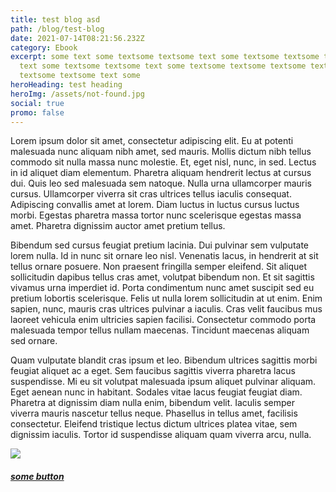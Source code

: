 ```yaml
---
title: test blog asd
path: /blog/test-blog
date: 2021-07-14T08:21:56.232Z
category: Ebook
excerpt: some text some textsome textsome text some textsome textsome textsome
  text some textsome textsome text some textsome textsome textsome text some
  textsome textsome text some
heroHeading: test heading
heroImg: /assets/not-found.jpg
social: true
promo: false
---
```

Lorem ipsum dolor sit amet, consectetur adipiscing elit. Eu at potenti malesuada nunc aliquam nibh amet, sed mauris. Mollis dictum nibh tellus commodo sit nulla massa nunc molestie. Et, eget nisl, nunc, in sed. Lectus in id aliquet diam elementum. Pharetra aliquam hendrerit lectus at cursus dui. Quis leo sed malesuada sem natoque. Nulla urna ullamcorper mauris cursus. Ullamcorper viverra sit cras ultrices tellus iaculis consequat. Adipiscing convallis amet at lorem. Diam luctus in luctus cursus luctus morbi. Egestas pharetra massa tortor nunc scelerisque egestas massa amet. Pharetra dignissim auctor amet pretium tellus.

Bibendum sed cursus feugiat pretium lacinia. Dui pulvinar sem vulputate lorem nulla. Id in nunc sit ornare leo nisl. Venenatis lacus, in hendrerit at sit tellus ornare posuere. Non praesent fringilla semper eleifend. Sit aliquet sollicitudin dapibus tellus cras amet, volutpat bibendum non. Et sit sagittis vivamus urna imperdiet id. Porta condimentum nunc amet suscipit sed eu pretium lobortis scelerisque. Felis ut nulla lorem sollicitudin at ut enim. Enim sapien, nunc, mauris cras ultrices pulvinar a iaculis. Cras velit faucibus mus laoreet vehicula enim ultricies sapien facilisi. Consectetur commodo porta malesuada tempor tellus nullam maecenas. Tincidunt maecenas aliquam sed ornare.

Quam vulputate blandit cras ipsum et leo. Bibendum ultrices sagittis morbi feugiat aliquet ac a eget. Sem faucibus sagittis viverra pharetra lacus suspendisse. Mi eu sit volutpat malesuada ipsum aliquet pulvinar aliquam. Eget aenean nunc in habitant. Sodales vitae lacus feugiat feugiat diam. Pharetra at dignissim diam nulla enim, bibendum velit. Iaculis semper viverra mauris nascetur tellus neque. Phasellus in tellus amet, facilisis consectetur. Eleifend tristique lectus dictum ultrices platea vitae, sem dignissim iaculis. Tortor id suspendisse aliquam quam viverra arcu, nulla.

![](/assets/changing-world-of-rental-property-pet-damage.jpg)

###### **[some button](/asdasdasdasd)**